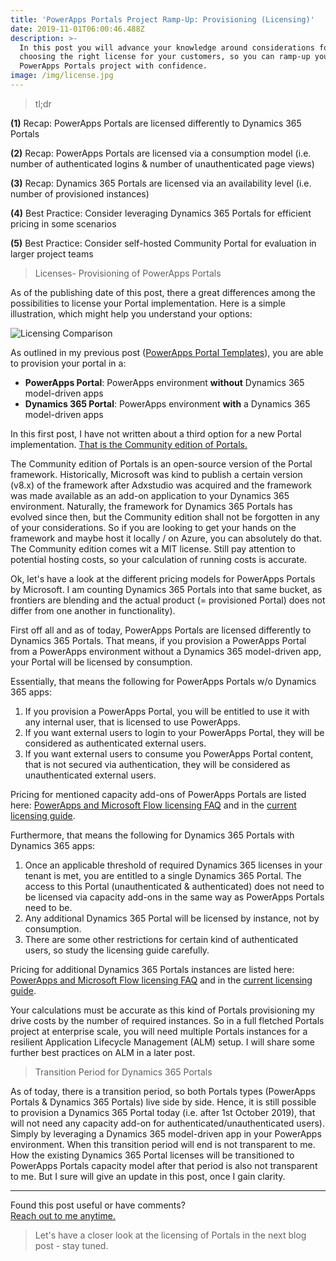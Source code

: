 ```yaml
---
title: 'PowerApps Portals Project Ramp-Up: Provisioning (Licensing)'
date: 2019-11-01T06:00:46.488Z
description: >-
  In this post you will advance your knowledge around considerations for
  choosing the right license for your customers, so you can ramp-up your
  PowerApps Portals project with confidence.
image: /img/license.jpg
---
```

> tl;dr

**(1)** Recap: PowerApps Portals are licensed differently to Dynamics 365 Portals

**(2)** Recap: PowerApps Portals are licensed via a consumption model (i.e. number of authenticated logins & number of unauthenticated page views)

**(3)** Recap: Dynamics 365 Portals are licensed via an availability level (i.e. number of provisioned instances)

**(4)** Best Practice: Consider leveraging Dynamics 365 Portals for efficient pricing in some scenarios

**(5)** Best Practice: Consider self-hosted Community Portal for evaluation in larger project teams

> Licenses- Provisioning of PowerApps Portals

As of the publishing date of this post, there a great differences among the possibilities to license your Portal implementation. Here is a simple illustration, which might help you understand your options:

![Licensing Comparison](/img/licensingcomparison.jpg "Licensing Comparison")

As outlined in my previous post ([PowerApps Portal Templates](https://tinorabe.com/post/portals-provisioning-template-licensing-advanced-techniques-to-master-powerapps-portals/)), you are able to provision your portal in a: 

* **PowerApps Portal**: PowerApps environment **without** Dynamics 365 model-driven apps
* **Dynamics 365 Portal**: PowerApps environment **with** a Dynamics 365 model-driven apps

In this first post, I have not written about a third option for a new Portal implementation. [That is the Community edition of Portals.](https://github.com/Adoxio/xRM-Portals-Community-Edition)

The Community edition of Portals is an open-source version of the Portal framework. Historically, Microsoft was kind to publish a certain version (v8.x) of the framework after Adxstudio was acquired and the framework was made available as an add-on application to your Dynamics 365 environment. Naturally, the framework for Dynamics 365 Portals has evolved since then, but the Community edition shall not be forgotten in any of your considerations. So if you are looking to get your hands on the framework and maybe host it locally / on Azure, you can absolutely do that. The Community edition comes wit a MIT license. Still pay attention to potential hosting costs, so your calculation of running costs is accurate.

Ok, let's have a look at the different pricing models for PowerApps Portals by Microsoft. I am counting Dynamics 365 Portals into that same bucket, as frontiers are blending and the actual product (= provisioned Portal) does not differ from one another in functionality).

First off all and as of today, PowerApps Portals are licensed differently to Dynamics 365 Portals. That means, if you provision a PowerApps Portal from a PowerApps environment without a Dynamics 365 model-driven app, your Portal will be licensed by consumption. 

Essentially, that means the following for PowerApps Portals w/o Dynamics 365 apps:

1. If you provision a PowerApps Portal, you will be entitled to use it with any internal user, that is licensed to use PowerApps.
2. If you want external users to login to your PowerApps Portal, they will be considered as authenticated external users.
3. If you want external users to consume you PowerApps Portal content, that is not secured via authentication, they will be considered as unauthenticated external users.

Pricing for mentioned capacity add-ons of PowerApps Portals are listed here: [PowerApps and Microsoft Flow licensing FAQ](https://docs.microsoft.com/en-us/power-platform/admin/powerapps-flow-licensing-faq#can-you-share-more-details-regarding-the-new-powerapps-portals-licensing) and in the [current licensing guide](https://go.microsoft.com/fwlink/?linkid=2085130).

Furthermore, that means the following for Dynamics 365 Portals with Dynamics 365 apps:

1. Once an applicable threshold of required Dynamics 365 licenses in your tenant is met, you are entitled to a single Dynamics 365 Portal. The access to this Portal (unauthenticated & authenticated) does not need to be licensed via capacity add-ons in the same way as PowerApps Portals  need to be.
2. Any additional Dynamics 365 Portal will be licensed by instance, not by consumption.
3. There are some other restrictions for certain kind of authenticated users, so study the licensing guide carefully.

Pricing for additional Dynamics 365 Portals instances are listed here: [PowerApps and Microsoft Flow licensing FAQ](https://docs.microsoft.com/en-us/power-platform/admin/powerapps-flow-licensing-faq#can-you-share-more-details-regarding-the-new-powerapps-portals-licensing) and in the [current licensing guide](https://go.microsoft.com/fwlink/?LinkId=866544&clcid=0x409). 

Your calculations must be accurate as this kind of Portals provisioning my drive costs by the number of required instances. So in a full fletched Portals project at enterprise scale, you will need multiple Portals instances for a resilient Application Lifecycle Management (ALM) setup. I will share some further best practices on ALM in a later post.

> Transition Period for Dynamics 365 Portals

As of today, there is a transition period, so both Portals types (PowerApps Portals & Dynamics 365 Portals) live side by side. Hence, it is still possible to provision a Dynamics 365 Portal today (i.e. after 1st October 2019), that will not need any capacity add-on for authenticated/unauthenticated users). Simply by leveraging a Dynamics 365 model-driven app in your PowerApps environment. When this transition period will end is not transparent to me. How the existing Dynamics 365 Portal licenses will be transitioned to PowerApps Portals capacity model after that period is also not transparent to me. But I sure will give an update in this post, once I gain clarity.

- - -

Found this post useful or have comments?\
[Reach out to me anytime.](https://www.linkedin.com/in/tino-rabe-dynamics365/)


> Let's have a closer look at the licensing of Portals in the next blog post - stay tuned.
